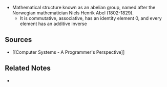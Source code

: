 - Mathematical structure known as an abelian group, named after the Norwegian mathematician Niels Henrik Abel (1802-1829).
	- It is commutative, associative, has an identity element 0, and every element has an additive inverse
 
## Sources
- [[Computer Systems - A Programmer's Perspective]]

## Related Notes
- 
